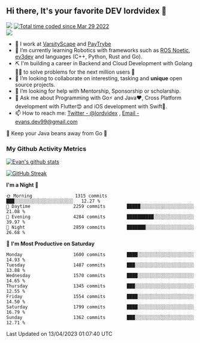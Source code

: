 ## Hi there, It's your favorite DEV lordvidex 👋
<img src="https://komarev.com/ghpvc/?username=lordvidex&label=Views&color=blue&style=plastic" /> <a href="https://wakatime.com/@0e56db35-d16b-410a-acc0-4085055304bf"><img src="https://wakatime.com/badge/user/0e56db35-d16b-410a-acc0-4085055304bf.svg" alt="Total time coded since Mar 29 2022" /></a>  
![](https://github-profile-trophy.vercel.app/?username=lordvidex)
- 🔭 I work at [VarsityScape](https://varsityscape.com) and [PayTrybe](https://www.paytrybe.com)
- 🌱 I’m currently learning Robotics with frameworks such as [ROS Noetic](ros.org), [ev3dev](www.ev3dev.org) and languages (C++, Python, Rust and Go).
- ⛏️ I'm building a career in Backend and Cloud Development with Golang 🧙🏼 to solve problems for the next million users 🤌
- 👯 I’m looking to collaborate on interesting, tasking and **unique** open source projects.
- 🤔 I’m looking for help with Mentorship, Sponsorship or scholarship.
- 💬 Ask me about Programming with Go⚡️ and Java❤️, Cross Platform development with Flutter😍 and iOS development with Swift🚀.
- 📫 How to reach me: [Twitter - @lordvidex](https://twitter.com/lordvidex) , [Email - evans.dev99@gmail.com](mailto:evans.dev99@gmail.com?body=Hello%20Evans,)
  
    
🎤 Keep your Java beans away from Go 🌚
  
  
### My Github Activity Metrics
<div>
<!-- <a href="https://github.com/lordvidex">
  <img src="https://github-readme-stats.vercel.app/api/top-langs/?username=lordvidex&theme=light" />
</a>    -->
<!-- [![Top Langs](https://github-readme-stats.vercel.app/api/top-langs/?username=lordvidex)](https://github.com/lordvidex/)  -->
<a href="https://github.com/lordvidex">
 <img src="https://github-readme-stats.vercel.app/api?username=lordvidex&show_icons=true&theme=light&line_height=27" alt="Evan's github stats"/>
</a>
</div>

[![GitHub Streak](https://github-readme-streak-stats.herokuapp.com?user=lordvidex&theme=github-dark&hide_border=true)](https://git.io/streak-stats)

<!--
  <a href="https://github.com/iampawan/FlutterExampleApps">
    <img align="center" src="https://github-readme-stats.vercel.app/api/pin/?username=iampawan&repo=FlutterExampleApps&theme=light" />

  </a>
  <a href="https://github.com/iampawan/VelocityX">
   <img align="center" src="https://github-readme-stats.vercel.app/api/pin/?username=iampawan&repo=VelocityX&theme=light" />
  </a>
-->
<!--START_SECTION:waka-->
**I'm a Night 🦉** 

```text
🌞 Morning                1315 commits        ███░░░░░░░░░░░░░░░░░░░░░░   12.27 % 
🌆 Daytime                2259 commits        █████░░░░░░░░░░░░░░░░░░░░   21.08 % 
🌃 Evening                4284 commits        ██████████░░░░░░░░░░░░░░░   39.97 % 
🌙 Night                  2859 commits        ███████░░░░░░░░░░░░░░░░░░   26.68 % 
```
📅 **I'm Most Productive on Saturday** 

```text
Monday                   1600 commits        ████░░░░░░░░░░░░░░░░░░░░░   14.93 % 
Tuesday                  1487 commits        ███░░░░░░░░░░░░░░░░░░░░░░   13.88 % 
Wednesday                1570 commits        ████░░░░░░░░░░░░░░░░░░░░░   14.65 % 
Thursday                 1345 commits        ███░░░░░░░░░░░░░░░░░░░░░░   12.55 % 
Friday                   1554 commits        ████░░░░░░░░░░░░░░░░░░░░░   14.50 % 
Saturday                 1799 commits        ████░░░░░░░░░░░░░░░░░░░░░   16.79 % 
Sunday                   1362 commits        ███░░░░░░░░░░░░░░░░░░░░░░   12.71 % 
```



 Last Updated on 13/04/2023 01:07:40 UTC
<!--END_SECTION:waka-->
